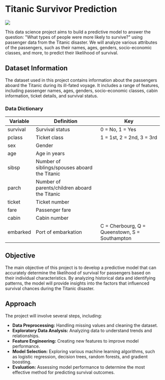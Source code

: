 # Titanic Survivor Prediction
![](https://upload.wikimedia.org/wikipedia/commons/thumb/f/fd/RMS_Titanic_3.jpg/640px-RMS_Titanic_3.jpg)

This data science project aims to build a predictive model to answer the question: "What types of people were more likely to survive?" using passenger data from the Titanic disaster. We will analyze various attributes of the passengers, such as their names, ages, genders, socio-economic classes, and more, to predict their likelihood of survival.

## Dataset Information
The dataset used in this project contains information about the passengers aboard the Titanic during its ill-fated voyage. It includes a range of features, including passenger names, ages, genders, socio-economic classes, cabin information, ticket details, and survival status.

### Data Dictionary
| Variable | Definition | Key |
|----------|------------|-----|
| survival | Survival status | 0 = No, 1 = Yes |
| pclass   | Ticket class | 1 = 1st, 2 = 2nd, 3 = 3rd |
| sex      | Gender |
| age      | Age in years |
| sibsp    | Number of siblings/spouses aboard the Titanic |
| parch    | Number of parents/children aboard the Titanic |
| ticket   | Ticket number |
| fare     | Passenger fare |
| cabin    | Cabin number |
| embarked | Port of embarkation | C = Cherbourg, Q = Queenstown, S = Southampton |

## Objective
The main objective of this project is to develop a predictive model that can accurately determine the likelihood of survival for passengers based on their individual characteristics. By analyzing historical data and identifying patterns, the model will provide insights into the factors that influenced survival chances during the Titanic disaster.

## Approach
The project will involve several steps, including:
- **Data Preprocessing:** Handling missing values and cleaning the dataset.
- **Exploratory Data Analysis:** Analyzing data to understand trends and relationships.
- **Feature Engineering:** Creating new features to improve model performance.
- **Model Selection:** Exploring various machine learning algorithms, such as logistic regression, decision trees, random forests, and gradient boosting.
- **Evaluation:** Assessing model performance to determine the most effective method for predicting survival outcomes.